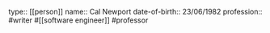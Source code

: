 type:: [[person]]
name:: Cal Newport
date-of-birth:: 23/06/1982
profession:: #writer #[[software engineer]] #professor
